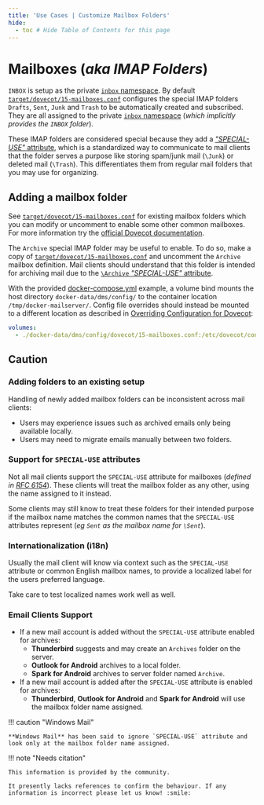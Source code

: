 ```yaml
---
title: 'Use Cases | Customize Mailbox Folders'
hide:
  - toc # Hide Table of Contents for this page
---
```


# Mailboxes (_aka IMAP Folders_)

`INBOX` is setup as the private [`inbox` namespace][dovecot-docs-namespaces]. By default [`target/dovecot/15-mailboxes.conf`][gh-config-dovecot-mailboxes] configures the special IMAP folders `Drafts`, `Sent`, `Junk` and `Trash` to be automatically created and subscribed. They are all assigned to the private [`inbox` namespace][dovecot-docs-namespaces] (_which implicitly provides the `INBOX` folder_).

These IMAP folders are considered special because they add a [_"SPECIAL-USE"_ attribute][rfc-6154], which is a standardized way to communicate to mail clients that the folder serves a purpose like storing spam/junk mail (`\Junk`) or deleted mail (`\Trash`). This differentiates them from regular mail folders that you may use for organizing.

## Adding a mailbox folder

See [`target/dovecot/15-mailboxes.conf`][gh-config-dovecot-mailboxes] for existing mailbox folders which you can modify or uncomment to enable some other common mailboxes. For more information try the [official Dovecot documentation][dovecot-docs-mailboxes].

The `Archive` special IMAP folder may be useful to enable. To do so, make a copy of [`target/dovecot/15-mailboxes.conf`][gh-config-dovecot-mailboxes] and uncomment the `Archive` mailbox definition. Mail clients should understand that this folder is intended for archiving mail due to the [`\Archive` _"SPECIAL-USE"_ attribute][rfc-6154].

With the provided [docker-compose.yml][gh-config-dockercompose] example, a volume bind mounts the host directory `docker-data/dms/config/` to the container location `/tmp/docker-mailserver/`. Config file overrides should instead be mounted to a different location as described in [Overriding Configuration for Dovecot][docs-config-overrides-dovecot]:

```yaml
volumes:
  - ./docker-data/dms/config/dovecot/15-mailboxes.conf:/etc/dovecot/conf.d/15-mailboxes.conf:ro
```

## Caution

### Adding folders to an existing setup

Handling of newly added mailbox folders can be inconsistent across mail clients:

- Users may experience issues such as archived emails only being available locally.
- Users may need to migrate emails manually between two folders.

### Support for `SPECIAL-USE` attributes

Not all mail clients support the `SPECIAL-USE` attribute for mailboxes (_defined in [RFC 6154][rfc-6154]_). These clients will treat the mailbox folder as any other, using the name assigned to it instead.

Some clients may still know to treat these folders for their intended purpose if the mailbox name matches the common names that the `SPECIAL-USE` attributes represent (_eg `Sent` as the mailbox name for `\Sent`_).

### Internationalization (i18n)

Usually the mail client will know via context such as the `SPECIAL-USE` attribute or common English mailbox names, to provide a localized label for the users preferred language.

Take care to test localized names work well as well.

### Email Clients Support

- If a new mail account is added without the `SPECIAL-USE` attribute enabled for archives:
    - **Thunderbird** suggests and may create an `Archives` folder on the server.
    - **Outlook for Android** archives to a local folder.
    - **Spark for Android** archives to server folder named `Archive`.
- If a new mail account is added after the `SPECIAL-USE` attribute is enabled for archives:
    - **Thunderbird**, **Outlook for Android** and **Spark for Android** will use the mailbox folder name assigned.

!!! caution "Windows Mail"

    **Windows Mail** has been said to ignore `SPECIAL-USE` attribute and look only at the mailbox folder name assigned.

!!! note "Needs citation"

    This information is provided by the community.
    
    It presently lacks references to confirm the behaviour. If any information is incorrect please let us know! :smile:


[docs-config-overrides-dovecot]: ../../config/advanced/override-defaults/dovecot.md#override-configuration
[gh-config-dockercompose]: https://github.com/docker-mailserver/docker-mailserver/blob/master/docker-compose.yml
[gh-config-dovecot-mailboxes]: https://github.com/docker-mailserver/docker-mailserver/blob/master/target/dovecot/15-mailboxes.conf
[dovecot-docs-namespaces]: https://doc.dovecot.org/configuration_manual/namespace/#namespace-inbox
[dovecot-docs-mailboxes]: https://doc.dovecot.org/configuration_manual/namespace/#mailbox-settings
[rfc-6154]: https://datatracker.ietf.org/doc/html/rfc6154
